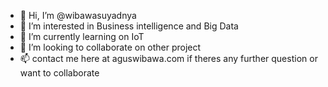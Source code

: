 - 👋 Hi, I’m @wibawasuyadnya
- 👀 I’m interested in Business intelligence and Big Data
- 🌱 I’m currently learning on IoT
- 💞️ I’m looking to collaborate on other project
- 📫 contact me here at aguswibawa.com if theres any further question or want to collaborate

<!---
wibawasuyadnya/wibawasuyadnya is a ✨ special ✨ repository because its `README.md` (this file) appears on your GitHub profile.
You can click the Preview link to take a look at your changes.
--->
